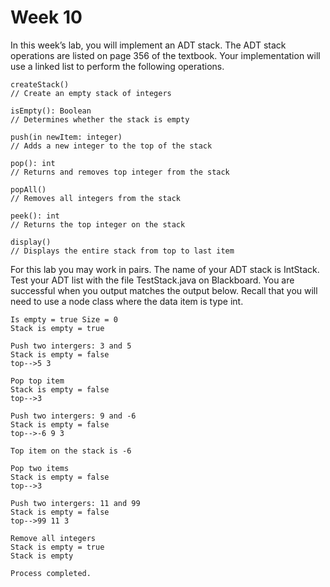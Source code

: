 # Week 10

In this week’s lab, you will implement an ADT stack. The ADT stack operations are listed on page 356 of the textbook. Your implementation will use a linked list to perform the following operations.

```
createStack()
// Create an empty stack of integers

isEmpty(): Boolean
// Determines whether the stack is empty

push(in newItem: integer)
// Adds a new integer to the top of the stack

pop(): int
// Returns and removes top integer from the stack

popAll()
// Removes all integers from the stack

peek(): int
// Returns the top integer on the stack

display()
// Displays the entire stack from top to last item
```

For this lab you may work in pairs. The name of your ADT stack is IntStack. Test your ADT list with the file TestStack.java on Blackboard. You are successful when you output matches the output below. Recall that you will need to use a node class where the data item is type int.

```
Is empty = true Size = 0
Stack is empty = true

Push two intergers: 3 and 5
Stack is empty = false
top-->5 3

Pop top item
Stack is empty = false
top-->3

Push two intergers: 9 and -6
Stack is empty = false
top-->-6 9 3

Top item on the stack is -6

Pop two items
Stack is empty = false
top-->3

Push two intergers: 11 and 99
Stack is empty = false
top-->99 11 3

Remove all integers
Stack is empty = true
Stack is empty

Process completed.